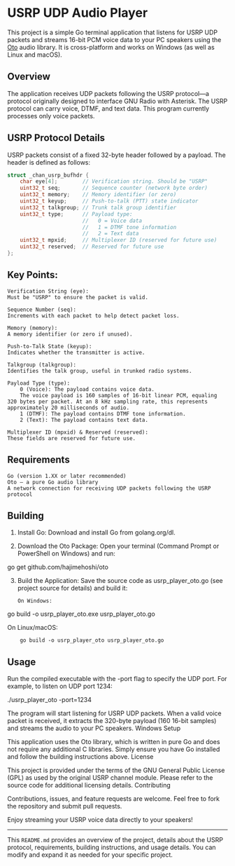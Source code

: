 # USRP UDP Audio Player

This project is a simple Go terminal application that listens for USRP UDP packets and streams 16-bit PCM voice data to your PC speakers using the [Oto](https://github.com/hajimehoshi/oto) audio library. It is cross-platform and works on Windows (as well as Linux and macOS).

## Overview

The application receives UDP packets following the USRP protocol—a protocol originally designed to interface GNU Radio with Asterisk. The USRP protocol can carry voice, DTMF, and text data. This program currently processes only voice packets.

## USRP Protocol Details

USRP packets consist of a fixed 32-byte header followed by a payload. The header is defined as follows:

```c
struct _chan_usrp_bufhdr {
    char eye[4];        // Verification string. Should be "USRP"
    uint32_t seq;       // Sequence counter (network byte order)
    uint32_t memory;    // Memory identifier (or zero)
    uint32_t keyup;     // Push-to-talk (PTT) state indicator
    uint32_t talkgroup; // Trunk talk group identifier
    uint32_t type;      // Payload type:
                        //   0 = Voice data
                        //   1 = DTMF tone information
                        //   2 = Text data
    uint32_t mpxid;     // Multiplexer ID (reserved for future use)
    uint32_t reserved;  // Reserved for future use
};
```

## Key Points:

    Verification String (eye):
    Must be "USRP" to ensure the packet is valid.

    Sequence Number (seq):
    Increments with each packet to help detect packet loss.

    Memory (memory):
    A memory identifier (or zero if unused).

    Push-to-Talk State (keyup):
    Indicates whether the transmitter is active.

    Talkgroup (talkgroup):
    Identifies the talk group, useful in trunked radio systems.

    Payload Type (type):
        0 (Voice): The payload contains voice data.
        The voice payload is 160 samples of 16-bit linear PCM, equaling 320 bytes per packet. At an 8 kHz sampling rate, this represents approximately 20 milliseconds of audio.
        1 (DTMF): The payload contains DTMF tone information.
        2 (Text): The payload contains text data.

    Multiplexer ID (mpxid) & Reserved (reserved):
    These fields are reserved for future use.

## Requirements

    Go (version 1.XX or later recommended)
    Oto – a pure Go audio library
    A network connection for receiving UDP packets following the USRP protocol

## Building

1.  Install Go:
    Download and install Go from golang.org/dl.

2.  Download the Oto Package:
    Open your terminal (Command Prompt or PowerShell on Windows) and run:

go get github.com/hajimehoshi/oto

3.  Build the Application:
    Save the source code as usrp_player_oto.go (see project source for details) and build it:

        On Windows:

go build -o usrp_player_oto.exe usrp_player_oto.go

On Linux/macOS:

        go build -o usrp_player_oto usrp_player_oto.go

## Usage

Run the compiled executable with the -port flag to specify the UDP port. For example, to listen on UDP port 1234:

./usrp_player_oto -port=1234

The program will start listening for USRP UDP packets. When a valid voice packet is received, it extracts the 320-byte payload (160 16-bit samples) and streams the audio to your PC speakers.
Windows Setup

This application uses the Oto library, which is written in pure Go and does not require any additional C libraries. Simply ensure you have Go installed and follow the building instructions above.
License

This project is provided under the terms of the GNU General Public License (GPL) as used by the original USRP channel module. Please refer to the source code for additional licensing details.
Contributing

Contributions, issues, and feature requests are welcome. Feel free to fork the repository and submit pull requests.

Enjoy streaming your USRP voice data directly to your speakers!

---

This `README.md` provides an overview of the project, details about the USRP protocol, requirements, building instructions, and usage details. You can modify and expand it as needed for your specific project.

```

```
